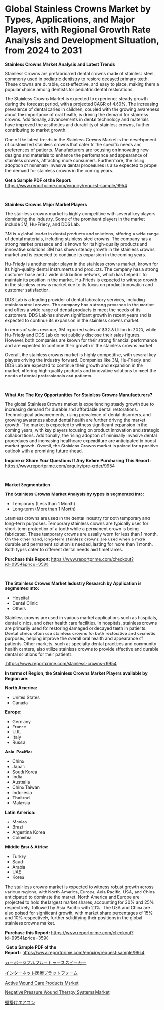 <p><h1>Global Stainless Crowns Market by Types, Applications, and Major Players, with Regional Growth Rate Analysis and Development Situation, from 2024 to 2031</h1></p><p><strong>Stainless Crowns Market Analysis and Latest Trends</strong></p>
<p><p>Stainless Crowns are prefabricated dental crowns made of stainless steel, commonly used in pediatric dentistry to restore decayed primary teeth. These crowns are durable, cost-effective, and easy to place, making them a popular choice among dentists for pediatric dental restorations.</p><p>The Stainless Crowns Market is expected to experience steady growth during the forecast period, with a projected CAGR of 4.60%. The increasing prevalence of dental caries in children, coupled with the growing awareness about the importance of oral health, is driving the demand for stainless crowns. Additionally, advancements in dental technology and materials have improved the aesthetics and durability of stainless crowns, further contributing to market growth.</p><p>One of the latest trends in the Stainless Crowns Market is the development of customized stainless crowns that cater to the specific needs and preferences of patients. Manufacturers are focusing on innovating new designs and materials to enhance the performance and appearance of stainless crowns, attracting more consumers. Furthermore, the rising adoption of minimally invasive dental procedures is also expected to propel the demand for stainless crowns in the coming years.</p></p>
<p><strong>Get a Sample PDF of the Report:&nbsp;</strong> <a href="https://www.reportprime.com/enquiry/request-sample/9954">https://www.reportprime.com/enquiry/request-sample/9954</a></p>
<p>&nbsp;</p>
<p><strong>Stainless Crowns Major Market Players</strong></p>
<p><p>The stainless crowns market is highly competitive with several key players dominating the industry. Some of the prominent players in the market include 3M, Hu-Friedy, and DDS Lab. </p><p>3M is a global leader in dental products and solutions, offering a wide range of dental materials, including stainless steel crowns. The company has a strong market presence and is known for its high-quality products and innovative solutions. 3M has shown steady growth in the stainless crowns market and is expected to continue its expansion in the coming years.</p><p>Hu-Friedy is another major player in the stainless crowns market, known for its high-quality dental instruments and products. The company has a strong customer base and a wide distribution network, which has helped it to maintain its position in the market. Hu-Friedy is expected to witness growth in the stainless crowns market due to its focus on product innovation and customer satisfaction.</p><p>DDS Lab is a leading provider of dental laboratory services, including stainless steel crowns. The company has a strong presence in the market and offers a wide range of dental products to meet the needs of its customers. DDS Lab has shown significant growth in recent years and is expected to continue its expansion in the stainless crowns market.</p><p>In terms of sales revenue, 3M reported sales of $32.8 billion in 2020, while Hu-Friedy and DDS Lab do not publicly disclose their sales figures. However, both companies are known for their strong financial performance and are expected to continue their growth in the stainless crowns market.</p><p>Overall, the stainless crowns market is highly competitive, with several key players driving the industry forward. Companies like 3M, Hu-Friedy, and DDS Lab are expected to continue their growth and expansion in the market, offering high-quality products and innovative solutions to meet the needs of dental professionals and patients.</p></p>
<p>&nbsp;</p>
<p><strong>What Are The Key Opportunities For Stainless Crowns Manufacturers?</strong></p>
<p><p>The global Stainless Crowns market is experiencing steady growth due to increasing demand for durable and affordable dental restorations. Technological advancements, rising prevalence of dental disorders, and growing awareness about dental health are further driving the market growth. The market is expected to witness significant expansion in the coming years, with key players focusing on product innovation and strategic collaborations. Additionally, the rising adoption of minimally invasive dental procedures and increasing healthcare expenditure are anticipated to boost market growth. Overall, the Stainless Crowns market is poised for a positive outlook with a promising future ahead.</p></p>
<p><strong>Inquire or Share Your Questions If Any Before Purchasing This Report:</strong> <a href="https://www.reportprime.com/enquiry/pre-order/9954">https://www.reportprime.com/enquiry/pre-order/9954</a></p>
<p>&nbsp;</p>
<p><strong>Market Segmentation</strong></p>
<p><strong>The Stainless Crowns Market Analysis by types is segmented into:</strong></p>
<p><ul><li>Temporary (Less than 1 Month)</li><li>Long-term (More than 1 Month)</li></ul></p>
<p><p>Stainless crowns are used in the dental industry for both temporary and long-term purposes. Temporary stainless crowns are typically used for short-term protection of a tooth while a permanent crown is being fabricated. These temporary crowns are usually worn for less than 1 month. On the other hand, long-term stainless crowns are used when a more durable and permanent solution is needed, lasting for more than 1 month. Both types cater to different dental needs and timeframes.</p></p>
<p><strong>Purchase this Report:&nbsp;</strong><a href="https://www.reportprime.com/checkout?id=9954&price=3590">https://www.reportprime.com/checkout?id=9954&price=3590</a></p>
<p>&nbsp;</p>
<p><strong>The Stainless Crowns Market Industry Research by Application is segmented into:</strong></p>
<p><ul><li>Hospital</li><li>Dental Clinic</li><li>Others</li></ul></p>
<p><p>Stainless crowns are used in various market applications such as hospitals, dental clinics, and other health care facilities. In hospitals, stainless crowns are primarily used for restoring damaged or decayed teeth in patients. Dental clinics often use stainless crowns for both restorative and cosmetic purposes, helping improve the overall oral health and appearance of patients. Other markets, such as specialty dental practices and community health centers, also utilize stainless crowns to provide effective and durable dental solutions for their patients.</p></p>
<p><a href="https://www.reportprime.com/stainless-crowns-r9954">&nbsp;https://www.reportprime.com/stainless-crowns-r9954</a></p>
<p><strong>In terms of Region, the Stainless Crowns Market Players available by Region are:</strong></p>
<p>
    <p> <strong> North America: </strong>
        <ul>
            <li>United States</li>
            <li>Canada</li>
        </ul>
        </p> 
    <p> <strong> Europe: </strong>
        <ul>
            <li>Germany</li>
            <li>France</li>
            <li>U.K.</li>
            <li>Italy</li>
            <li>Russia</li>
        </ul>
        </p> 
    <p> <strong> Asia-Pacific: </strong>
        <ul>
            <li>China</li>
            <li>Japan</li>
            <li>South Korea</li>
            <li>India</li>
            <li>Australia</li>
            <li>China Taiwan</li>
            <li>Indonesia</li>
            <li>Thailand</li>
            <li>Malaysia</li>
        </ul>
        </p> 
    <p> <strong> Latin America: </strong>
        <ul>
            <li>Mexico</li>
            <li>Brazil</li>
            <li>Argentina Korea</li>
            <li>Colombia</li>
        </ul>
        </p> 
    <p> <strong> Middle East & Africa: </strong>
        <ul>
            <li>Turkey</li>
            <li>Saudi</li>
            <li>Arabia</li>
            <li>UAE</li>
            <li>Korea</li>
        </ul>
    </p>
    </p>
<p><p>The stainless crowns market is expected to witness robust growth across various regions, with North America, Europe, Asia Pacific, USA, and China anticipated to dominate the market. North America and Europe are projected to hold the largest market shares, accounting for 30% and 25% respectively, followed by Asia Pacific with 20%. The USA and China are also poised for significant growth, with market share percentages of 15% and 10% respectively, further solidifying their positions in the global stainless crowns market.</p></p>
<p><strong>Purchase this Report: </strong><a href="https://www.reportprime.com/checkout?id=9954&price=3590">https://www.reportprime.com/checkout?id=9954&price=3590</a></p>
<p>&nbsp;<strong>Get a Sample PDF of the Report:&nbsp;&nbsp;</strong><a href="https://www.reportprime.com/enquiry/request-sample/9954">https://www.reportprime.com/enquiry/request-sample/9954</a></p>
<p><strong></strong></p>
<p><p><a href="https://github.com/tanyaali3/Market-Research-Report-List-3/blob/main/144218985812.md">カーポータブルブルートゥーススピーカー</a></p><p><a href="https://github.com/DwightHuels1/Market-Research-Report-List-3/blob/main/950588385813.md">インターネット医療プラットフォーム</a></p><p><a href="https://github.com/angeliabkratze/Market-Research-Report-List-2/blob/main/active-wound-care-products-market.md">Active Wound Care Products Market</a></p><p><a href="https://github.com/Angelnienowdseej3e45z3p8c/Market-Research-Report-List-3/blob/main/negative-pressure-wound-therapy-systems-market.md">Negative Pressure Wound Therapy Systems Market</a></p><p><a href="https://github.com/reliezer65/Market-Research-Report-List-3/blob/main/342885585811.md">壁掛けエアコン</a></p></p>